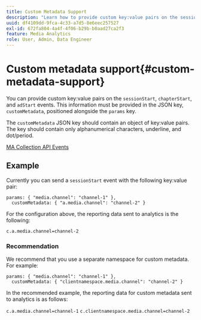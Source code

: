 ```yaml
---
title: Custom Metadata Support
description: "Learn how to provide custom key:value pairs on the sessionStart, chapterStart, and adStart events."
uuid: df4109dd-9fca-4c33-a7d5-8e6eec257527
exl-id: 672fa804-4a4f-4f06-b29b-b0aad27ca2f3
feature: Media Analytics
role: User, Admin, Data Engineer
---
```

# Custom metadata support{#custom-metadata-support}

You can provide custom key:value pairs on the `sessionStart`, `chapterStart`, and `adStart` events. This information must be provided in the JSON key, `customMetadata`, positioned alongside the `params` key.

The `customMetadata` JSON key should contain an object of key:value pairs. The key should contain only alphanumerical characters, underline, and dot/period.

[MA Collection API Events](/help/media-collection-api/mc-api-ref/mc-api-events-req.md)

## Example

Currently you can send a `sessionStart` event with the following key:value pair:

```
params: { "media.channel": "channel-1" },
  customMetadata: { "a.media.channel": "channel-2" }
```

For the configuration above, the reporting data sent to analytics is the following:

`c.a.media.channel=channel-2`

### Recommendation

We recommend that you use a separate namespace for custom metadata. For example:

```
params: { "media.channel": "channel-1" },
  customMetadata: { "clientnamespace.media.channel": "channel-2" }
```

 In the recommended example, the reporting data for custom metadata sent to analytics is as follows:

`c.a.media.channel=channel-1`
`c.clientnamespace.media.channel=channel-2`

